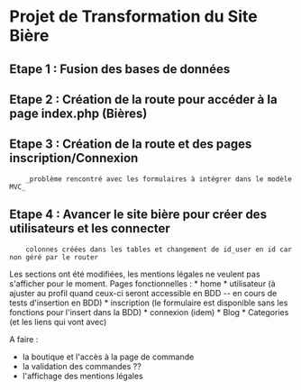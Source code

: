 # Projet de Transformation du Site Bière 

## Etape 1 : Fusion des bases de données

## Etape 2 : Création de la route pour accéder à la page index.php (Bières)

## Etape 3 : Création de la route et des pages inscription/Connexion
        _problème rencontré avec les formulaires à intégrer dans le modèle MVC_
## Etape 4 : Avancer le site bière pour créer des utilisateurs et les connecter
        colonnes créées dans les tables et changement de id_user en id car non géré par le router

Les sections ont été modifiées, les mentions légales ne veulent pas s'afficher pour le moment. 
Pages fonctionnelles :
        * home
        * utilisateur (à ajuster au profil quand ceux-ci seront accessible en BDD -- en cours de tests d'insertion en BDD)
        * inscription (le formulaire est disponible sans les fonctions pour l'insert dans la BDD)
        * connexion (idem)
        * Blog
        * Categories (et les liens qui vont avec)

A faire : 
* la boutique et l'accès à la page de commande
* la validation des commandes ??
* l'affichage des mentions légales